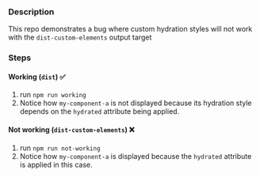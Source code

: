 ### Description

This repo demonstrates a bug where custom hydration styles will not work with the `dist-custom-elements` output target 

### Steps

#### Working (`dist`) ✅

1. run `npm run working`
2. Notice how `my-component-a` is not displayed because its hydration style depends on the `hydrated` attribute being applied.    

#### Not working (`dist-custom-elements`) ❌

1. run `npm run not-working`
2. Notice how `my-component-a` is displayed because the `hydrated` attribute is applied in this case. 
